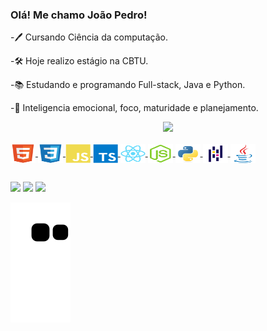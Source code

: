 ### Olá! Me chamo João Pedro!

-🖊 Cursando Ciência da computação.

-🛠 Hoje realizo estágio na CBTU.

-📚 Estudando e programando Full-stack, Java e Python.

-🧠 Inteligencia emocional, foco, maturidade e planejamento.

<div align="center">
  <a href="https://github.com/JoaoPedroAmaral">
  <img height="180em" src="https://github-readme-stats.vercel.app/api?username=JoaoPedroAmaral&true=contribs&show_icons=true&include_all_commits=true&count_private=true&theme=dark"/>
</div>

<div style="display: inline_block"><br>
   <img align="center" alt="Joao-HTML" height="30" width="40" src="https://raw.githubusercontent.com/devicons/devicon/master/icons/html5/html5-original.svg">
  <img align="center" alt="Joao-CSS" height="30" width="40" src="https://raw.githubusercontent.com/devicons/devicon/master/icons/css3/css3-original.svg">
  <img align="center" alt="Joao-Js" height="30" width="40" src="https://raw.githubusercontent.com/devicons/devicon/master/icons/javascript/javascript-plain.svg">
  <img align="center" alt="Joao-Ts" height="30" width="40" src="https://raw.githubusercontent.com/devicons/devicon/master/icons/typescript/typescript-plain.svg">
  <img align="center" alt="Joao-React" height="30" width="40" src="https://raw.githubusercontent.com/devicons/devicon/master/icons/react/react-original.svg">
  <img align="center" alt="Joao-React" height="30" width="40" src="https://raw.githubusercontent.com/devicons/devicon/master/icons/nodejs/nodejs-original.svg">
  <img align="center" alt="Joao-Python" height="30" width="40" src="https://raw.githubusercontent.com/devicons/devicon/master/icons/python/python-original.svg">
  <img align="center" alt="Joao-Python" height="30" width="40" src="https://raw.githubusercontent.com/devicons/devicon/master/icons/pandas/pandas-original.svg">
  <img align="center" alt="Joao-Csharp" height="30" width="40" src="https://raw.githubusercontent.com/devicons/devicon/master/icons/java/java-original.svg">
</div>
  
##  
  
<div> 
  <a href="https://instagram.com/tyttuus" target="_blank"><img src="https://img.shields.io/badge/-Instagram-%23E4405F?style=for-the-badge&logo=instagram&logoColor=white" target="_blank"></a>
  <a href = "mailto:joaopedro251900@gmail.com"><img src="https://img.shields.io/badge/-Gmail-%23333?style=for-the-badge&logo=gmail&logoColor=white" target="_blank"></a>
  <a href="https://www.linkedin.com/in/joao-pedro-amaral-rosa-8a36b61a2/" target="_blank"><img src="https://img.shields.io/badge/-LinkedIn-%230077B5?style=for-the-badge&logo=linkedin&logoColor=white" target="_blank"></a> 
  
  ![Snake animation](https://github.com/rafaballerini/rafaballerini/blob/output/github-contribution-grid-snake.svg)
</div>

